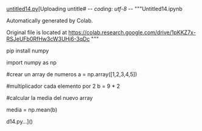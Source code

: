 [untitled14.py](https://github.com/user-attachments/files/22243814/untitled14.py)[Uploading untitle# -*- coding: utf-8 -*-
"""Untitled14.ipynb

Automatically generated by Colab.

Original file is located at
    https://colab.research.google.com/drive/1pKKZ7x-RSJeUFb0RfHw3cW3UHj6-3qDc
"""

pip install numpy

import numpy as np

#crear un array de numeros
a = np.array([1,2,3,4,5])

#multiplicador cada elemento por 2
b = 9 * 2


#calcular la media del nuevo array

media = np.mean(b)

d14.py…]()

